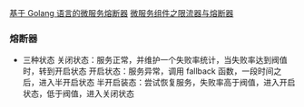 [基于 Golang 语言的微服务熔断器](https://www.mdeditor.tw/pl/phtX)
[微服务组件之限流器与熔断器](https://studygolang.com/articles/13254)

### 熔断器

- 三种状态
  关闭状态：服务正常，并维护一个失败率统计，当失败率达到阀值时，转到开启状态
  开启状态：服务异常，调用 fallback 函数，一段时间之后，进入半开启状态
  半开启装态：尝试恢复服务，失败率高于阀值，进入开启状态，低于阀值，进入关闭状态